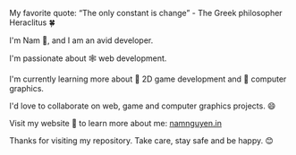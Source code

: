 
My favorite quote: “The only constant is change” - The Greek philosopher Heraclitus 🍀

I'm Nam 🌻, and I am an avid developer. 

I'm passionate about 🕸 web development. 

I'm currently learning more about 👾 2D game development and 🌈 computer graphics.

I'd love to collaborate on web, game and computer graphics projects. 😄

Visit my website 🌱 to learn more about me: [namnguyen.in](https://namnguyen.in/)

Thanks for visiting my repository. Take care, stay safe and be happy. 😊

<!--
**nnfunny/nnfunny** is a ✨ _special_ ✨ repository because its `README.md` (this file) appears on your GitHub profile.

Here are some ideas to get you started:

- 🔭 I’m currently working on ...
- 🌱 I’m currently learning ...
- 👯 I’m looking to collaborate on ...
- 🤔 I’m looking for help with ...
- 💬 Ask me about ...
- 📫 How to reach me: ...
- 😄 Pronouns: ...
- ⚡ Fun fact: ...
-->
